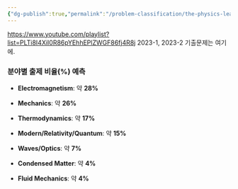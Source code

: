```yaml
---
{"dg-publish":true,"permalink":"/problem-classification/the-physics-league/"}
---
```




https://www.youtube.com/playlist?list=PLTi8I4XiI0R86pYEhhEPlZWGF86fj4R8j
2023-1, 2023-2 기출문제는 여기에.

### **분야별 출제 비율(%) 예측**

- **Electromagnetism**: 약 **28%**
    
- **Mechanics**: 약 **26%**
    
- **Thermodynamics**: 약 **17%**
    
- **Modern/Relativity/Quantum**: 약 **15%**
    
- **Waves/Optics**: 약 **7%**
    
- **Condensed Matter**: 약 **4%**
    
- **Fluid Mechanics**: 약 **4%**


